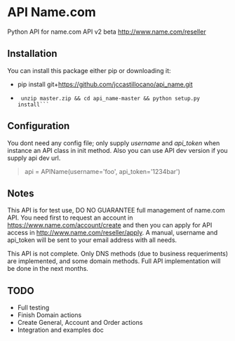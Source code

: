 API Name.com
=======================

Python API for name.com API v2 beta http://www.name.com/reseller

Installation
-----------------------

You can install this package either pip or downloading it:

 * pip install git+https://github.com/jccastillocano/api_name.git
 * ```wget https://github.com/jccastillocano/api_name/archive/master.zip &&
    unzip master.zip && cd api_name-master && python setup.py install```

Configuration
-----------------------

You dont need any config file; only supply *username* and *api_token* when
instance an API class in init method. Also you can use API dev version
if you supply api dev url.

> api = APIName(username='foo', api_token='1234bar')

Notes
-----------------------

This API is for test use, DO NO GUARANTEE full management of name.com API.
You need first to request an account in https://www.name.com/account/create
and then you can apply for API access in http://www.name.com/reseller/apply.
A manual, username and api_token will be sent to your email address with
all needs.

This API is not complete. Only DNS methods (due to business requeriments)
are implemented, and some domain methods. Full API implementation will be
done in the next months.

TODO
-----------------------

 * Full testing
 * Finish Domain actions
 * Create General, Account and Order actions
 * Integration and examples doc

